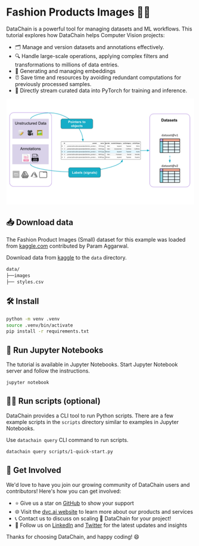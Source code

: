 # Fashion Products Images 👗👔

DataChain is a powerful tool for managing datasets and ML workflows. This tutorial explores how DataChain helps Computer Vision projects:

- 🗂️ Manage and version datasets and annotations effectively.
- 🔍 Handle large-scale operations, applying complex filters and transformations to millions of data entries.
- 🎨 Generating and managing embeddings
- ⏰ Save time and resources by avoiding redundant computations for previously processed samples.
- 🌊 Directly stream curated data into PyTorch for training and inference.

<img src="static/images/dataset-3.png" alt="Dataset" style="width: 600px;"/>

## 📥 Download data

The Fashion Product Images (Small) dataset for this example was loaded from [kaggle.com](https://www.kaggle.com/datasets/paramaggarwal/fashion-product-images-small/data) contributed by Param Aggarwal.

Download data from [kaggle](https://www.kaggle.com/datasets/paramaggarwal/fashion-product-images-small) to the `data` directory.

```bash
data/
├──images
├── styles.csv
```

## 🛠️ Install

```bash
python -m venv .venv
source .venv/bin/activate
pip install -r requirements.txt
```

## 🚀 Run Jupyter Notebooks

The tutorial is available in Jupyter Notebooks. Start Jupyter Notebook server and follow the instructions.

```bash
jupyter notebook
```

## 🏃‍♂️ Run scripts (optional)

DataChain provides a CLI tool to run Python scripts. There are a few example scripts in the `scripts` directory similar to examples in Jupyter Notebooks.

Use `datachain query` CLI command to run scripts.

```bash
datachain query scripts/1-quick-start.py
```

## 🤝 Get Involved

We'd love to have you join our growing community of DataChain users and contributors! Here's how you can get involved:

- ⭐ Give us a star on [GitHub](https://github.com/iterative/dvcx) to show your support
- 🌐 Visit the [dvc.ai website](https://dvc.ai/) to learn more about our products and services
- 📞 Contact us to discuss on scaling 🚀 DataChain for your project!
- 🙌 Follow us on [LinkedIn](https://www.linkedin.com/company/dvc-ai/) and [Twitter](https://x.com/DVCorg) for the latest updates and insights

Thanks for choosing DataChain, and happy coding! 😄
